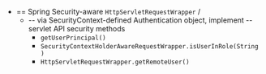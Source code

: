 * == Spring Security-aware `HttpServletRequestWrapper` / 
  * -- via SecurityContext-defined Authentication object, implement -- servlet API security methods
    * `getUserPrincipal()`
    * `SecurityContextHolderAwareRequestWrapper.isUserInRole(String)`
    * `HttpServletRequestWrapper.getRemoteUser()`